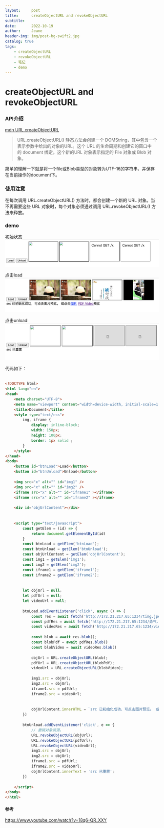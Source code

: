 ```yaml
---
layout:     post
title:      createObjectURL and revokeObjectURL
subtitle:
date:       2022-10-19
author:     Jeane
header-img: img/post-bg-swift2.jpg
catalog: true
tags:
    - createObjectURL
    - revokeObjectURL
    - 笔记
    - demo
---
```



# createObjectURL and revokeObjectURL

### API介绍

[mdn URL.createObjectURL](https://developer.mozilla.org/zh-CN/docs/Web/API/URL/createObjectURL)

> URL.createObjectURL() 静态方法会创建一个 DOMString，其中包含一个表示参数中给出的对象的URL。这个 URL 的生命周期和创建它的窗口中的 document 绑定。这个新的URL 对象表示指定的 File 对象或 Blob 对象。


简单的理解一下就是将一个file或Blob类型的对象转为UTF-16的字符串，并保存在当前操作的document下。

### 使用注意
在每次调用 URL.createObjectURL() 方法时，都会创建一个新的 URL 对象。当不再需要这些 URL 对象时，每个对象必须通过调用 URL.revokeObjectURL() 方法来释放。


### demo

初始状态
![img](../img/2022-10-19_create_init.png)

点击load
![img](../img/2022-10-19_create_loaded.png)

点击unload
![img](../img/2022-10-19_create_unload.png)

代码如下：
```html

<!DOCTYPE html>
<html lang="en">
<head>
	<meta charset="UTF-8">
	<meta name="viewport" content="width=device-width, initial-scale=1.0">
	<title>Document</title>
	<style type="text/css">
		img, iframe {
			display: inline-block;
			width: 150px;
			height: 100px;
			border: 1px solid ;
		}
	</style>
</head>
<body>
	<button id="btnLoad">Load</button>
	<button id="btnUnload">Unload</button>

	<img src="x" alt="" id="img1" />
	<img src="x" alt="" id="img2" />
	<iframe src="x" alt="" id="iframe1" ></iframe>
	<iframe src="x" alt="" id="iframe2" ></iframe>

	<div id="objUrlContent"></div>


	<script type="text/javascript">
		const getElem = (id) => {
			return document.getElementById(id)
		}
		const btnLoad = getElem('btnLoad');
		const btnUnload = getElem('btnUnload');
		const objUrlContent = getElem('objUrlContent');
		const img1 = getElem('img1');
		const img2 = getElem('img2');
		const iframe1 = getElem('iframe1');
		const iframe2 = getElem('iframe2');


		let objUrl = null;
		let pdfUrl = null;
		let videoUrl = null;

		btnLoad.addEventListener('click', async () => {
			const res = await fetch('http://172.21.217.65:1234/timg.jpeg');
			const pdfRes = await fetch('http://172.21.217.65:1234/勇气.pdf');
			const videoRes = await fetch('http://172.21.217.65:1234/vidio.mp4')

			const blob = await res.blob();
			const blobPdf = await pdfRes.blob()
			const blobVideo = await videoRes.blob()

			objUrl = URL.createObjectURL(blob);
			pdfUrl = URL.createObjectURL(blobPdf);
			videoUrl = URL.createObjectURL(blobVideo);

			img1.src = objUrl;
			img2.src = objUrl;
			iframe1.src = pdfUrl;
			iframe2.src = videoUrl;


			objUrlContent.innerHTML = `src 已初始化成功，可点击图片预览。 或点击<a href=${objUrl} target='_'>图片</a> <a href=${pdfUrl} target='_'>PDF </a> <a href=${videoUrl} target='_'>Video</a>预览`
		})

		btnUnload.addEventListener('click', e => {
			// 撤销对象资源。
			URL.revokeObjectURL(objUrl);
			URL.revokeObjectURL(pdfUrl);
			URL.revokeObjectURL(videoUrl);
			img1.src = objUrl;
			img2.src = objUrl;
			iframe1.src = pdfUrl;
			iframe2.src = videoUrl;
			objUrlContent.innerText = 'src 已重置';
		})

	</script>
</body>
</html>

```

#### 参考
https://www.youtube.com/watch?v=18q6-QR_XXY